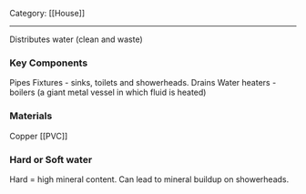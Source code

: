 Category: [[House]]
___
Distributes water (clean and waste)

### Key Components
Pipes
Fixtures - sinks, toilets and showerheads.
Drains
Water heaters - boilers (a giant metal vessel in which fluid is heated)

### Materials
Copper
[[PVC]]

### Hard or Soft water
Hard = high mineral content. 
Can lead to mineral buildup on showerheads. 